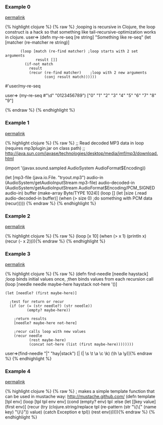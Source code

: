 ### Example 0
[permalink](#example-0)

{% highlight clojure %}
{% raw %}
;looping is recursive in Clojure, the loop construct is a hack so that something like tail-recursive-optimization works in clojure.
user=> (defn my-re-seq [re string]
         "Something like re-seq"
         (let [matcher (re-matcher re string)]

           (loop [match (re-find matcher) ;loop starts with 2 set arguments
                  result []]
             (if-not match
               result
               (recur (re-find matcher)    ;loop with 2 new arguments
                      (conj result match))))))

#'user/my-re-seq

user=> (my-re-seq #"\d" "0123456789")
["0" "1" "2" "3" "4" "5" "6" "7" "8" "9"]

{% endraw %}
{% endhighlight %}


### Example 1
[permalink](#example-1)

{% highlight clojure %}
{% raw %}
;; Read decoded MP3 data in loop (requires mp3plugin.jar on class path)
;; http://java.sun.com/javase/technologies/desktop/media/jmf/mp3/download.html

(import '(javax.sound.sampled AudioSystem AudioFormat$Encoding))

(let [mp3-file (java.io.File. "tryout.mp3")
      audio-in (AudioSystem/getAudioInputStream mp3-file)
      audio-decoded-in (AudioSystem/getAudioInputStream AudioFormat$Encoding/PCM_SIGNED audio-in)
      buffer (make-array Byte/TYPE 1024)]
  (loop []
    (let [size (.read audio-decoded-in buffer)]
      (when (> size 0)
        ;do something with PCM data
	(recur)))))
{% endraw %}
{% endhighlight %}


### Example 2
[permalink](#example-2)

{% highlight clojure %}
{% raw %}
(loop [x 10]
  (when (> x 1)
    (println x)
    (recur (- x 2)))){% endraw %}
{% endhighlight %}


### Example 3
[permalink](#example-3)

{% highlight clojure %}
{% raw %}
(defn find-needle [needle haystack]
  ;loop binds initial values once,
  ;then binds values from each recursion call
  (loop [needle needle
         maybe-here haystack
         not-here '()]

    (let [needle? (first maybe-here)]

      ;test for return or recur
      (if (or (= (str needle?) (str needle))
              (empty? maybe-here))

        ;return results
        [needle? maybe-here not-here]

        ;recur calls loop with new values
        (recur needle
               (rest maybe-here)
               (concat not-here (list (first maybe-here))))))))

user=>(find-needle "|" "hay|stack")
[\| (\| \s \t \a \c \k) (\h \a \y)]{% endraw %}
{% endhighlight %}


### Example 4
[permalink](#example-4)

{% highlight clojure %}
{% raw %}
; makes a simple template function that can be used in mustache way: http://mustache.github.com/
(defn template [tpl env]
  (loop [tpl tpl
         env env]
    (cond (empty? env)
          tpl
          :else
          (let [[key value] (first env)]
            (recur (try (clojure.string/replace tpl
                                                (re-pattern (str "\\{\\{" (name key) "\\}\\}"))
                                                value)
                        (catch Exception e tpl))
                   (rest env)))))){% endraw %}
{% endhighlight %}


